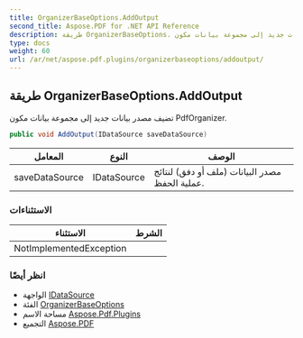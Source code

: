 ```yaml
---
title: OrganizerBaseOptions.AddOutput
second_title: Aspose.PDF for .NET API Reference
description: طريقة OrganizerBaseOptions. تضيف مصدر بيانات جديد إلى مجموعة بيانات مكون PdfOrganizer
type: docs
weight: 60
url: /ar/net/aspose.pdf.plugins/organizerbaseoptions/addoutput/
---
```

## طريقة OrganizerBaseOptions.AddOutput

تضيف مصدر بيانات جديد إلى مجموعة بيانات مكون PdfOrganizer.

```csharp
public void AddOutput(IDataSource saveDataSource)
```

| المعامل | النوع | الوصف |
| --- | --- | --- |
| saveDataSource | IDataSource | مصدر البيانات (ملف أو دفق) لنتائج عملية الحفظ. |

### الاستثناءات

| الاستثناء | الشرط |
| --- | --- |
| NotImplementedException |  |

### انظر أيضًا

* الواجهة [IDataSource](../../idatasource/)
* الفئة [OrganizerBaseOptions](../)
* مساحة الاسم [Aspose.Pdf.Plugins](../../../aspose.pdf.plugins/)
* التجميع [Aspose.PDF](../../../)